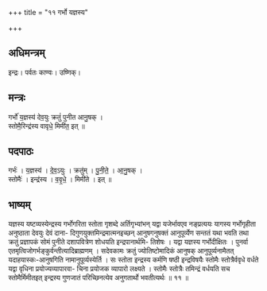 +++
title = "११ गर्भो यज्ञस्य"

+++
## अधिमन्त्रम्
इन्द्रः। पर्वतः काण्वः। उष्णिक्।

## मन्त्रः
गर्भो॑ य॒ज्ञस्य॑ देव॒युः क्रतुं॑ पुनीत आनु॒षक् ।  
स्तोमै॒रिन्द्र॑स्य वावृधे॒ मिमी॑त॒ इत् ॥

## पदपाठः
गर्भः॑ । य॒ज्ञस्य॑ । दे॒व॒ऽयुः । क्रतु॑म् । पु॒नी॒ते॒ । आ॒नु॒षक् ।  
स्तोमैः॑ । इन्द्र॑स्य । व॒वृ॒धे॒ । मिमी॑ते । इत् ॥

## भाष्यम्
यज्ञस्य यष्टव्यस्येन्द्रस्य गर्भोगरिता स्तोता गृशब्दे अर्तिगृभ्यांभन् यद्वा यजेर्भावएव नङ्प्रत्ययः यागस्य गर्भोगृहीता अनुष्ठाता देवयुः देवं दाना- दिगुणयुक्तमिन्द्रमात्मनइच्छन् आनुषगनुषक्तं आनुपूर्व्येण सन्ततं यथा भवति तथा क्रतुं प्रज्ञापकं सोमं पुनीते दशापवित्रेण शोधयति इन्द्रपानार्थमि- तिशेषः । यद्वा यज्ञस्य गर्भोदीक्षितः । पुनर्वा एतमृत्विजोगर्भङ्कुर्वन्तीत्यादिब्राह्मणम् । सदेवकामः क्रतुं ज्योतिष्टोमादिकं आनुषक् आनुपूर्व्यनामैतत् यदाहयास्कः-आनुषगिति नामानुपूर्व्यस्येर्ति । सः स्तोता इन्द्रस्य कर्मणि षष्ठी इन्द्रविषयैः स्तोमैः स्तोत्रैर्ववृधे वर्धते यद्वा वृधिना प्रयोज्यव्यापारवा- चिना प्रयोजक व्यापारो लक्ष्यते । स्तोमैः स्तोत्रैः तमिन्द्रं वर्धयति सच स्तोमैर्मिमीतइत् इन्द्रस्य गुणजातं परिच्छिनत्येव अनुगतार्थो भवतीत्यर्थः ॥ ११ ॥